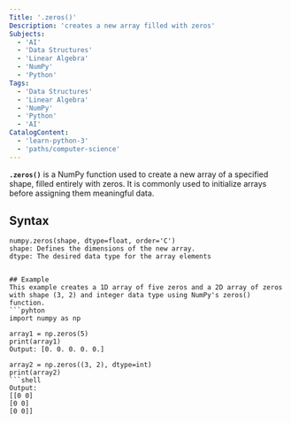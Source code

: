 ```yaml
---
Title: '.zeros()'
Description: 'creates a new array filled with zeros'
Subjects:
  - 'AI'
  - 'Data Structures'
  - 'Linear Algebra'
  - 'NumPy'
  - 'Python'
Tags: 
  - 'Data Structures'
  - 'Linear Algebra'
  - 'NumPy'
  - 'Python'
  - 'AI'
CatalogContent:
  - 'learn-python-3'
  - 'paths/computer-science'
---
```

 


**`.zeros()`**  is a NumPy function used to create a new array of a specified shape, filled entirely with zeros. It is commonly used to initialize arrays before assigning them meaningful data.

## Syntax 
```pseudo
numpy.zeros(shape, dtype=float, order='C') 
shape: Defines the dimensions of the new array.
dtype: The desired data type for the array elements


## Example
This example creates a 1D array of five zeros and a 2D array of zeros with shape (3, 2) and integer data type using NumPy's zeros() function.
```pyhton
import numpy as np

array1 = np.zeros(5)
print(array1)  
Output: [0. 0. 0. 0. 0.]

array2 = np.zeros((3, 2), dtype=int)
print(array2)
```shell
Output:
[[0 0]
[0 0]
[0 0]]
```
```



